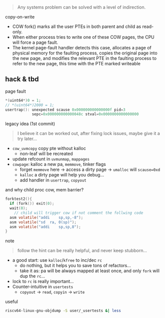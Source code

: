 > Any systems problem can be solved with a level of indirection.

copy-on-write
- COW fork() marks all the user PTEs in both parent and child as read-only.
- When either process tries to write one of these COW pages, the CPU will force a page fault.
- The kernel page-fault handler detects this case, allocates a page of physical memory for the faulting process, copies the original page into the new page, and modifies the relevant PTE in the faulting process to refer to the new page, this time with the PTE marked writeable


## hack & tbd

page fault
```c
*(uint64*)0 = 1;
// *(uint64*)2000 = 1;
usertrap(): unexpected scause 0x000000000000000f pid=3
            sepc=0x000000000000048c stval=0x0000000000000000
```

legacy idea (1st commit)
> I believe it can be worked out, after fixing lock issues, maybe give it a try later...
- `cow_uvmcopy` copy pte without kalloc
  - non-leaf will be recreated
- update refcount in `uvmunmap`, `mappages`
- `cowpage`: kalloc a new pa, `memmove`, tinker flags
  - forget `memmove` here -> access a dirty page -> `umalloc` will `scause=0xd`
  - `kalloc` a dirty page will help you debug...
  - add handler in `usertrap`, `copyout`


and why child proc cow, mem barrier?
```c
forktest2(){
  if (fork()) exit(0);
  wait(0);
    // child will trigger cow if not comment the follwing code
  asm volatile("addi	sp,sp,-8");
  asm volatile("sd	ra, 0(sp)");
  asm volatile("addi	sp,sp,8");
}
```

note
> follow the hint can be really helpful, and never keep stubborn...
- a good start: use `kalloc`/`kfree` to inc/dec `rc`
  - do nothing, but it helps you to save tons of refactors...
  - take it as: pa will be always mapped at least once, and only `fork` will dup the `rc`...
- lock to `rc` is really important...
- Counter-intuitive in `usertests`
  - `copyout` -> `read`, `copyin` -> `write`

useful
```sh
riscv64-linux-gnu-objdump -S user/_usertests &| less
```

